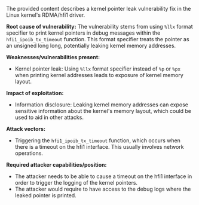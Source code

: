 The provided content describes a kernel pointer leak vulnerability fix in the Linux kernel's RDMA/hfi1 driver.

**Root cause of vulnerability:**
The vulnerability stems from using `%llx` format specifier to print kernel pointers in debug messages within the `hfi1_ipoib_tx_timeout` function. This format specifier treats the pointer as an unsigned long long, potentially leaking kernel memory addresses.

**Weaknesses/vulnerabilities present:**
- Kernel pointer leak: Using `%llx` format specifier instead of `%p` or `%px` when printing kernel addresses leads to exposure of kernel memory layout.

**Impact of exploitation:**
- Information disclosure: Leaking kernel memory addresses can expose sensitive information about the kernel's memory layout, which could be used to aid in other attacks.

**Attack vectors:**
- Triggering the `hfi1_ipoib_tx_timeout` function, which occurs when there is a timeout on the hfi1 interface. This usually involves network operations.

**Required attacker capabilities/position:**
- The attacker needs to be able to cause a timeout on the hfi1 interface in order to trigger the logging of the kernel pointers.
- The attacker would require to have access to the debug logs where the leaked pointer is printed.